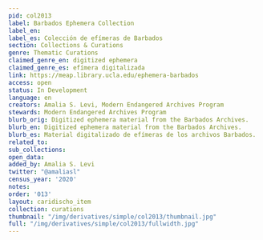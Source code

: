 ```yaml
---
pid: col2013
label: Barbados Ephemera Collection
label_en:
label_es: Colección de efímeras de Barbados
section: Collections & Curations
genre: Thematic Curations
claimed_genre_en: digitized ephemera
claimed_genre_es: efímera digitalizada
link: https://meap.library.ucla.edu/ephemera-barbados
access: open
status: In Development
language: en
creators: Amalia S. Levi, Modern Endangered Archives Program
stewards: Modern Endangered Archives Program
blurb_orig: Digitized ephemera material from the Barbados Archives.
blurb_en: Digitized ephemera material from the Barbados Archives.
blurb_es: Material digitalizado de efímeras de los archivos Barbados.
related_to:
sub_collections:
open_data:
added_by: Amalia S. Levi
twitter: "@amaliasl"
census_year: '2020'
notes:
order: '013'
layout: caridischo_item
collection: curations
thumbnail: "/img/derivatives/simple/col2013/thumbnail.jpg"
full: "/img/derivatives/simple/col2013/fullwidth.jpg"
---
```

